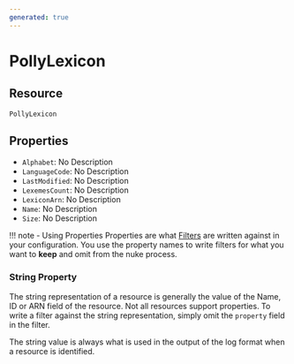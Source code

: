 ```yaml
---
generated: true
---
```


# PollyLexicon


## Resource

```text
PollyLexicon
```

## Properties


- `Alphabet`: No Description
- `LanguageCode`: No Description
- `LastModified`: No Description
- `LexemesCount`: No Description
- `LexiconArn`: No Description
- `Name`: No Description
- `Size`: No Description

!!! note - Using Properties
    Properties are what [Filters](../config-filtering.md) are written against in your configuration. You use the property
    names to write filters for what you want to **keep** and omit from the nuke process.

### String Property

The string representation of a resource is generally the value of the Name, ID or ARN field of the resource. Not all
resources support properties. To write a filter against the string representation, simply omit the `property` field in
the filter.

The string value is always what is used in the output of the log format when a resource is identified.

